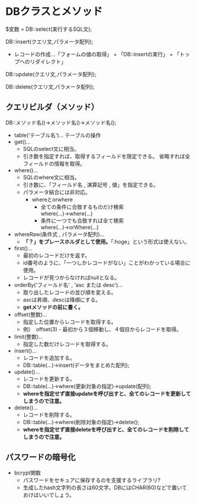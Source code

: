 # DBクラスとメソッド
$変数 = DB::select(実行するSQL文);　　
  
DB::insert(クエリ文,パラメータ配列);  
- レコードの作成...「フォームの値の取得」 + 「DB::insertの実行」 + 「トップへのリダイレクト」  

DB::update(クエリ文,パラメータ配列);  
  
DB::delete(クエリ文,パラメータ配列);  

## クエリビルダ（メソッド）  
DB::メソッド名()->メソッド名()->メソッド名();　　

- table('テーブル名')... テーブルの操作
- get()... 
  - SQLのselect文に相当。
  - 引き数を指定すれば、取得するフィールドを限定できる。 省略すれば全フィールドの情報を取得。
- where()...
  - SQLのwhere文に相当。
  - 引き数に、「フィールド名 , 演算記号 , 値」を指定できる。
  - パラメータ結合には非対応。
    - whereとorwhere
      - 全ての条件に合致するものだけ検索  
      where(...)->where(...)
      - 条件に一つでも合致すれば全て検索  
      where(...)->orWhere(...)
- whereRaw(条件式 , パラメータ配列)...
  - **「？」をプレースホルダとして使用。**「:hoge」という形式は使えない。
- first()...
  - 最初のレコードだけを返す。
  - id番号のように、「一つしかレコードがない」ことがわかっている場合に使用。
  - レコードが見つからなければnullとなる。
- orderBy('フィールド名' , 'asc または desc')...
  - 取り出したレコードの並び順を変える。
  - ascは昇順、descは降順にする。
  - **getメソッドの前に書く。**
- offset(整数)...
  - 指定した位置からレコードを取得する。
  - 例）　offset(3) - 最初から３個移動し、４個目からレコードを取得。
- limit(整数)...
  - 指定した数だけレコードを取得する。
- insert()...
  - レコードを追加する。
  - DB::table(...)->insert(データをまとめた配列);
- update()...
  - レコードを更新する。
  - DB::table(...)->where(更新対象の指定)->update(配列);
  - **whereを指定せず直接updateを呼び出すと、全てのレコードを更新してしまうので注意。**
- delete()...
  - レコードを削除する。
  - DB::table(...)->where(削除対象の指定)->delete();
  - **whereを指定せず直接deleteを呼び出すと、全てのレコードを削除してしまうので注意。**
  
## パスワードの暗号化
- bcrypt関数
  - パスワードをセキュアに保存するのを支援するライブラリ?
  - 生成したhash文字列の長さは60文字。DBにはCHAR(60)などで置いておけばいいでしょう。
  
